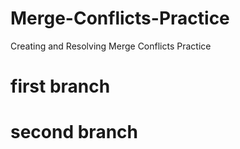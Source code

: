 # Merge-Conflicts-Practice

Creating and Resolving Merge Conflicts Practice

# first branch

# second branch
